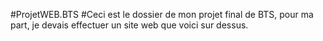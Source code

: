 ﻿#ProjetWEB.BTS
#Ceci est le dossier de mon projet final de BTS, pour ma part, je devais effectuer un site web que voici sur dessus.
